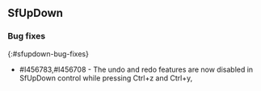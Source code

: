 ## SfUpDown

### Bug fixes
{:#sfupdown-bug-fixes}

* \#I456783,#I456708 - The undo and redo features are now disabled in SfUpDown control while pressing Ctrl+z and Ctrl+y,